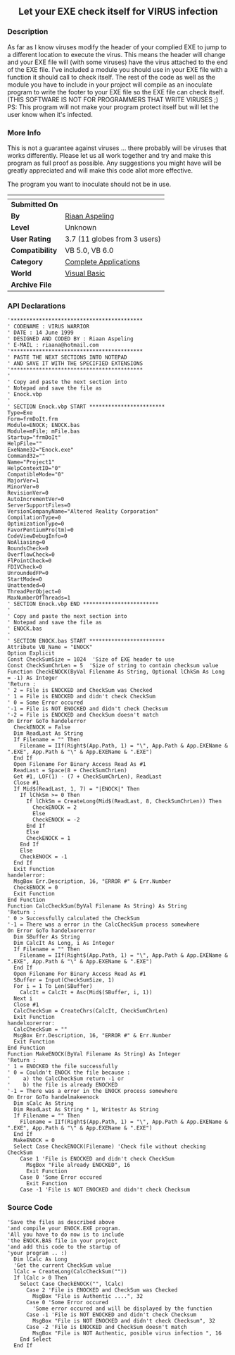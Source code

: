 ﻿<div align="center">

## Let your EXE check itself for VIRUS infection


</div>

### Description

As far as I know viruses modify the header of your complied EXE to jump to a different location to execute the virus. This means the header will change and your EXE file will (with some viruses) have the virus attached to the end of the EXE file. I've included a module you should use in your EXE file with a function it should call to check itself. The rest of the code as well as the module you have to include in your project will compile as an inoculate program to write the footer to your EXE file so the EXE file can check itself. (THIS SOFTWARE IS NOT FOR PROGRAMMERS THAT WRITE VIRUSES ;) PS: This program will not make your program protect itself but will let the user know when it's infected.
 
### More Info
 
This is not a guarantee against viruses ... there probably will be viruses that works differently. Please let us all work together and try and make this program as full proof as possible. Any suggestions you might have will be greatly appreciated and will make this code allot more effective.

The program you want to inoculate should not be in use.


<span>             |<span>
---                |---
**Submitted On**   |
**By**             |[Riaan Aspeling](https://github.com/Planet-Source-Code/PSCIndex/blob/master/ByAuthor/riaan-aspeling.md)
**Level**          |Unknown
**User Rating**    |3.7 (11 globes from 3 users)
**Compatibility**  |VB 5\.0, VB 6\.0
**Category**       |[Complete Applications](https://github.com/Planet-Source-Code/PSCIndex/blob/master/ByCategory/complete-applications__1-27.md)
**World**          |[Visual Basic](https://github.com/Planet-Source-Code/PSCIndex/blob/master/ByWorld/visual-basic.md)
**Archive File**   |[](https://github.com/Planet-Source-Code/riaan-aspeling-let-your-exe-check-itself-for-virus-infection__1-2082/archive/master.zip)

### API Declarations

```
'******************************************
' CODENAME : VIRUS WARRIOR
' DATE : 14 June 1999
' DESIGNED AND CODED BY : Riaan Aspeling
' E-MAIL : riaana@hotmail.com
'******************************************
' PASTE THE NEXT SECTIONS INTO NOTEPAD
' AND SAVE IT WITH THE SPECIFIED EXTENSIONS
'******************************************
'
' Copy and paste the next section into
' Notepad and save the file as
' Enock.vbp
'
' SECTION Enock.vbp START ************************
Type=Exe
Form=frmDoIt.frm
Module=ENOCK; ENOCK.bas
Module=mFile; mFile.bas
Startup="frmDoIt"
HelpFile=""
ExeName32="Enock.exe"
Command32=""
Name="Project1"
HelpContextID="0"
CompatibleMode="0"
MajorVer=1
MinorVer=0
RevisionVer=0
AutoIncrementVer=0
ServerSupportFiles=0
VersionCompanyName="Altered Reality Corporation"
CompilationType=0
OptimizationType=0
FavorPentiumPro(tm)=0
CodeViewDebugInfo=0
NoAliasing=0
BoundsCheck=0
OverflowCheck=0
FlPointCheck=0
FDIVCheck=0
UnroundedFP=0
StartMode=0
Unattended=0
ThreadPerObject=0
MaxNumberOfThreads=1
' SECTION Enock.vbp END ************************
'
' Copy and paste the next section into
' Notepad and save the file as
' ENOCK.bas
'
' SECTION ENOCK.bas START ************************
Attribute VB_Name = "ENOCK"
Option Explicit
Const CheckSumSize = 1024  'Size of EXE header to use
Const CheckSumChrLen = 5  'Size of string to contain checksum value
Function CheckENOCK(ByVal Filename As String, Optional lChkSm As Long = -1) As Integer
'Return :
' 2 = File is ENOCKED and CheckSum was Checked
' 1 = File is ENOCKED and didn't check CheckSum
' 0 = Some Error occured
'-1 = File is NOT ENOCKED and didn't check Checksum
'-2 = File is ENOCKED and CheckSum doesn't match
On Error GoTo handelerror
  CheckENOCK = False
  Dim ReadLast As String
  If Filename = "" Then
    Filename = IIf(Right$(App.Path, 1) = "\", App.Path & App.EXEName & ".EXE", App.Path & "\" & App.EXEName & ".EXE")
  End If
  Open Filename For Binary Access Read As #1
  ReadLast = Space(8 + CheckSumChrLen)
  Get #1, LOF(1) - (7 + CheckSumChrLen), ReadLast
  Close #1
  If Mid$(ReadLast, 1, 7) = "|ENOCK|" Then
    If lChkSm >= 0 Then
      If lChkSm = CreateLong(Mid$(ReadLast, 8, CheckSumChrLen)) Then
        CheckENOCK = 2
        Else
        CheckENOCK = -2
      End If
      Else
      CheckENOCK = 1
    End If
    Else
    CheckENOCK = -1
  End If
  Exit Function
handelerror:
  MsgBox Err.Description, 16, "ERROR #" & Err.Number
  CheckENOCK = 0
  Exit Function
End Function
Function CalcCheckSum(ByVal Filename As String) As String
'Return :
' 0 > Successfully calculated the CheckSum
'-1 = There was a error in the CalcCheckSum process somewhere
On Error GoTo handelxorerror
  Dim SBuffer As String
  Dim CalcIt As Long, i As Integer
  If Filename = "" Then
    Filename = IIf(Right$(App.Path, 1) = "\", App.Path & App.EXEName & ".EXE", App.Path & "\" & App.EXEName & ".EXE")
  End If
  Open Filename For Binary Access Read As #1
  SBuffer = Input(CheckSumSize, 1)
  For i = 1 To Len(SBuffer)
    CalcIt = CalcIt + Asc(Mid$(SBuffer, i, 1))
  Next i
  Close #1
  CalcCheckSum = CreateChrs(CalcIt, CheckSumChrLen)
  Exit Function
handelxorerror:
  CalcCheckSum = ""
  MsgBox Err.Description, 16, "ERROR #" & Err.Number
  Exit Function
End Function
Function MakeENOCK(ByVal Filename As String) As Integer
'Return :
' 1 = ENOCKED the file successfully
' 0 = Couldn't ENOCK the file because :
'    a) the CalcCheckSum return -1 or
'    b) the file is already ENOCKED
'-1 = There was a error in the ENOCK process somewhere
On Error GoTo handelmakeenock
  Dim sCalc As String
  Dim ReadLast As String * 1, Writestr As String
  If Filename = "" Then
    Filename = IIf(Right$(App.Path, 1) = "\", App.Path & App.EXEName & ".EXE", App.Path & "\" & App.EXEName & ".EXE")
  End If
  MakeENOCK = 0
  Select Case CheckENOCK(Filename) 'Check file without checking CheckSum
    Case 1 'File is ENOCKED and didn't check CheckSum
      MsgBox "File already ENOCKED", 16
      Exit Function
    Case 0 'Some Error occured
      Exit Function
    Case -1 'File is NOT ENOCKED and didn't check Checksum
```


### Source Code

```
'Save the files as described above
'and compile your ENOCK.EXE program.
'All you have to do now is to include
'the ENOCK.BAS file in your project
'and add this code to the startup of
'your program .. :)
  Dim lCalc As Long
  'Get the current CheckSum value
  lCalc = CreateLong(CalcCheckSum(""))
  If lCalc > 0 Then
    Select Case CheckENOCK("", lCalc)
      Case 2 'File is ENOCKED and CheckSum was Checked
        MsgBox "File is Authentic ....", 32
      Case 0 'Some Error occured
        'Some error occured and will be displayed by the function
      Case -1 'File is NOT ENOCKED and didn't check Checksum
        MsgBox "File is NOT ENOCKED and didn't check Checksum", 32
      Case -2 'File is ENOCKED and CheckSum doesn't match
        MsgBox "File is NOT Authentic, posible virus infection ", 16
    End Select
  End If
```

